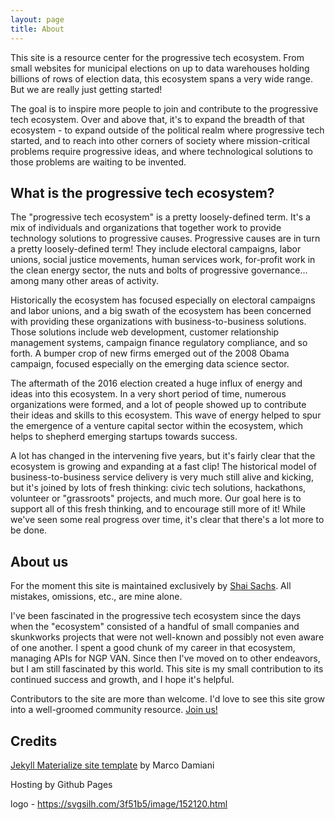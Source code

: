```yaml
---
layout: page
title: About
---
```


This site is a resource center for the progressive tech ecosystem. From small websites for municipal elections on up to data warehouses holding billions of rows of election data, this ecosystem spans a very wide range. But we are really just getting started!

The goal is to inspire more people to join and contribute to the progressive tech ecosystem. Over and above that, it's to expand the breadth of that ecosystem - to expand outside of the political realm where progressive tech started, and to reach into other corners of society where mission-critical problems require progressive ideas, and where technological solutions to those problems are waiting to be invented.

## What is the progressive tech ecosystem?

The "progressive tech ecosystem" is a pretty loosely-defined term. It's a mix of individuals and organizations that together work to provide technology solutions to progressive causes. Progressive causes are in turn a pretty loosely-defined term! They include electoral campaigns, labor unions, social justice movements, human services work, for-profit work in the clean energy sector, the nuts and bolts of progressive governance... among many other areas of activity.

Historically the ecosystem has focused especially on electoral campaigns and labor unions, and a big swath of the ecosystem has been concerned with providing these organizations with business-to-business solutions. Those solutions include web development, customer relationship management systems, campaign finance regulatory compliance, and so forth. A bumper crop of new firms emerged out of the 2008 Obama campaign, focused especially on the emerging data science sector.

The aftermath of the 2016 election created a huge influx of energy and ideas into this ecosystem. In a very short period of time, numerous organizations were formed, and a lot of people showed up to contribute their ideas and skills to this ecosystem. This wave of energy helped to spur the emergence of a venture capital sector within the ecosystem, which helps to shepherd emerging startups towards success.

A lot has changed in the intervening five years, but it's fairly clear that the ecosystem is growing and expanding at a fast clip! The historical model of business-to-business service delivery is very much still alive and kicking, but it's joined by lots of fresh thinking: civic tech solutions, hackathons, volunteer or "grassroots" projects, and much more. Our goal here is to support all of this fresh thinking, and to encourage still more of it! While we've seen some real progress over time, it's clear that there's a lot more to be done.

## About us

For the moment this site is maintained exclusively by [Shai Sachs](https://shaisachs.com). All mistakes, omissions, etc., are mine alone.

I've been fascinated in the progressive tech ecosystem since the days when the "ecosystem" consisted of a handful of small companies and skunkworks projects that were not well-known and possibly not even aware of one another. I spent a good chunk of my career in that ecosystem, managing APIs for NGP VAN. Since then I've moved on to other endeavors, but I am still fascinated by this world. This site is my small contribution to its continued success and growth, and I hope it's helpful.

Contributors to the site are more than welcome. I'd love to see this site grow into a well-groomed community resource. [Join us!](join-us)

## Credits

[Jekyll Materialize site template](https://github.com/macrod68/jekyll-materialize-starter-template) by Marco Damiani

Hosting by Github Pages

logo - https://svgsilh.com/3f51b5/image/152120.html